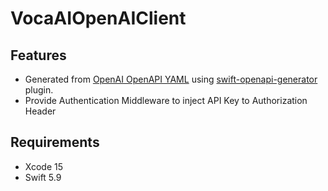 # VocaAIOpenAIClient 

## Features
- Generated from [OpenAI OpenAPI YAML](https://github.com/openai/openai-openapi/blob/master/openapi.yaml) using [swift-openapi-generator](https://github.com/apple/swift-openapi-generator) plugin.
- Provide Authentication Middleware to inject API Key to Authorization Header

## Requirements
- Xcode 15
- Swift 5.9
